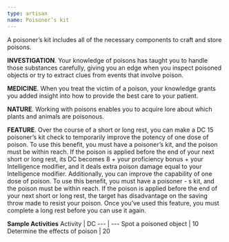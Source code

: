 ```yaml
---
type: artisan
name: Poisoner’s kit
---
```

A poisoner’s kit includes all of the necessary components to craft and store poisons.

__INVESTIGATION__. 
Your knowledge of poisons has taught you to handle those substances carefully, giving you an edge when you inspect poisoned objects or try to extract clues from events that involve poison.

__MEDICINE__. 
When you treat the victim of a poison, your knowledge grants you added insight into how to provide the best care to your patient.

__NATURE__. 
Working with poisons enables you to acquire lore about which plants and animals are poisonous.

__FEATURE__. 
Over the course of a short or long rest, you can make a DC 15 poisoner’s kit check to temporarily improve the potency of one dose of poison. To use this benefit, you must have a poisoner’s kit, and the poison must be within reach. If the poison is applied before the end of your next short or long rest, its DC becomes 8 + your proficiency bonus + your Intelligence modifier, and it deals extra poison damage equal to your Intelligence modifier.
Additionally, you can improve the capability of one dose of poison. To use this benefit, you must have a poisoner - s kit, and the poison must be within reach. If the poison is applied before the end of your next short or long rest, the target has disadvantage on the saving throw made to resist your poison. Once you’ve used this feature, you must complete a long rest before you can use it again.

__Sample Activities__
Activity | DC
--- | ---
Spot a poisoned object | 10
Determine the effects of poison | 20
